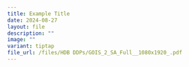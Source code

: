 ```yaml
---
title: Example Title
date: 2024-08-27
layout: file
description: ""
image: ""
variant: tiptap
file_url: /files/HDB DDPs/GOIS_2_SA_Full__1080x1920_.pdf
---
```

